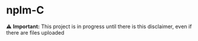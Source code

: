 # nplm-C
⚠️ **Important:** This project is in progress until there is this disclaimer, even if there are files uploaded
